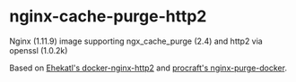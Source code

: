 # nginx-cache-purge-http2

Nginx (1.11.9) image supporting ngx_cache_purge (2.4) and http2 via openssl (1.0.2k)

Based on [Ehekatl's docker-nginx-http2](https://github.com/Ehekatl/docker-nginx-http2) and [procraft's nginx-purge-docker](https://github.com/procraft/nginx-purge-docker).

